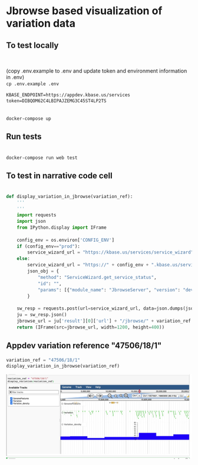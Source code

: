 # Jbrowse based visualization of variation data

## To test locally
</br>

(copy .env.example to .env and update token and environment information in .env)
</br>
<code>cp .env.example  .env</code>
```
KBASE_ENDPOINT=https://appdev.kbase.us/services
token=DIBQOM62C4LBIPAJZEMG3C45ST4LP2TS
```

</br>
<code>docker-compose up</code>
</br>

## Run tests 

</br>
<code>docker-compose run web test </code>
</br>

## To test in narrative code cell

```python

def display_variation_in_jbrowse(variation_ref):
    '''
    '''
    import requests
    import json
    from IPython.display import IFrame
    
    config_env = os.environ['CONFIG_ENV']
    if (config_env=="prod"):
        service_wizard_url = "https://kbase.us/services/service_wizard"
    else:
        service_wizard_url = "https://" + config_env + ".kbase.us/services/service_wizard"
        json_obj = {
            "method": "ServiceWizard.get_service_status",
            "id": "",
            "params": [{"module_name": "JbrowseServer", "version": "dev"}]
        }
    
    sw_resp = requests.post(url=service_wizard_url, data=json.dumps(json_obj))
    ju = sw_resp.json()
    jbrowse_url = ju['result'][0]['url'] + "/jbrowse/" + variation_ref + "/index.html"
    return (IFrame(src=jbrowse_url, width=1200, height=400))
```


## Appdev variation reference "47506/18/1"
```python
variation_ref = "47506/18/1"
display_variation_in_jbrowse(variation_ref)
```
![image](img/jbrowse.png)

